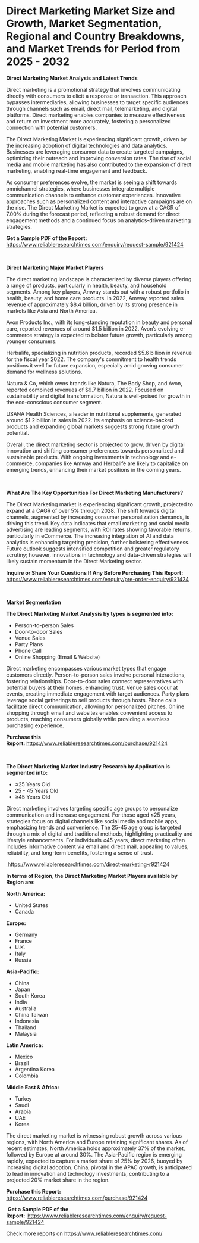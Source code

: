 <p><h1>Direct Marketing Market Size and Growth, Market Segmentation, Regional and Country Breakdowns, and Market Trends for Period from 2025 -  2032</h1></p><p><strong>Direct Marketing Market Analysis and Latest Trends</strong></p>
<p><p>Direct marketing is a promotional strategy that involves communicating directly with consumers to elicit a response or transaction. This approach bypasses intermediaries, allowing businesses to target specific audiences through channels such as email, direct mail, telemarketing, and digital platforms. Direct marketing enables companies to measure effectiveness and return on investment more accurately, fostering a personalized connection with potential customers.</p><p>The Direct Marketing Market is experiencing significant growth, driven by the increasing adoption of digital technologies and data analytics. Businesses are leveraging consumer data to create targeted campaigns, optimizing their outreach and improving conversion rates. The rise of social media and mobile marketing has also contributed to the expansion of direct marketing, enabling real-time engagement and feedback.</p><p>As consumer preferences evolve, the market is seeing a shift towards omnichannel strategies, where businesses integrate multiple communication channels to enhance customer experiences. Innovative approaches such as personalized content and interactive campaigns are on the rise. The Direct Marketing Market is expected to grow at a CAGR of 7.00% during the forecast period, reflecting a robust demand for direct engagement methods and a continued focus on analytics-driven marketing strategies.</p></p>
<p><strong>Get a Sample PDF of the Report:&nbsp;</strong> <a href="https://www.reliableresearchtimes.com/enquiry/request-sample/921424?utm_campaign=3167&utm_medium=2&utm_source=Github&utm_content=ia&utm_term=05032025&utm_id=direct-marketing">https://www.reliableresearchtimes.com/enquiry/request-sample/921424</a></p>
<p>&nbsp;</p>
<p><strong>Direct Marketing Major Market Players</strong></p>
<p><p>The direct marketing landscape is characterized by diverse players offering a range of products, particularly in health, beauty, and household segments. Among key players, Amway stands out with a robust portfolio in health, beauty, and home care products. In 2022, Amway reported sales revenue of approximately $8.4 billion, driven by its strong presence in markets like Asia and North America.</p><p>Avon Products Inc., with its long-standing reputation in beauty and personal care, reported revenues of around $1.5 billion in 2022. Avon’s evolving e-commerce strategy is expected to bolster future growth, particularly among younger consumers.</p><p>Herbalife, specializing in nutrition products, recorded $5.6 billion in revenue for the fiscal year 2022. The company's commitment to health trends positions it well for future expansion, especially amid growing consumer demand for wellness solutions.</p><p>Natura & Co, which owns brands like Natura, The Body Shop, and Avon, reported combined revenues of $9.7 billion in 2022. Focused on sustainability and digital transformation, Natura is well-poised for growth in the eco-conscious consumer segment.</p><p>USANA Health Sciences, a leader in nutritional supplements, generated around $1.2 billion in sales in 2022. Its emphasis on science-backed products and expanding global markets suggests strong future growth potential.</p><p>Overall, the direct marketing sector is projected to grow, driven by digital innovation and shifting consumer preferences towards personalized and sustainable products. With ongoing investments in technology and e-commerce, companies like Amway and Herbalife are likely to capitalize on emerging trends, enhancing their market positions in the coming years.</p></p>
<p>&nbsp;</p>
<p><strong>What Are The Key Opportunities For Direct Marketing Manufacturers?</strong></p>
<p><p>The Direct Marketing market is experiencing significant growth, projected to expand at a CAGR of over 5% through 2028. The shift towards digital channels, augmented by increasing consumer personalization demands, is driving this trend. Key data indicates that email marketing and social media advertising are leading segments, with ROI rates showing favorable returns, particularly in eCommerce. The increasing integration of AI and data analytics is enhancing targeting precision, further bolstering effectiveness. Future outlook suggests intensified competition and greater regulatory scrutiny; however, innovations in technology and data-driven strategies will likely sustain momentum in the Direct Marketing sector.</p></p>
<p><strong>Inquire or Share Your Questions If Any Before Purchasing This Report:</strong> <a href="https://www.reliableresearchtimes.com/enquiry/pre-order-enquiry/921424?utm_campaign=3167&utm_medium=2&utm_source=Github&utm_content=ia&utm_term=05032025&utm_id=direct-marketing">https://www.reliableresearchtimes.com/enquiry/pre-order-enquiry/921424</a></p>
<p>&nbsp;</p>
<p><strong>Market Segmentation</strong></p>
<p><strong>The Direct Marketing Market Analysis by types is segmented into:</strong></p>
<p><ul><li>Person-to-person Sales</li><li>Door-to-door Sales</li><li>Venue Sales</li><li>Party Plans</li><li>Phone Call</li><li>Online Shopping (Email & Website)</li></ul></p>
<p><p>Direct marketing encompasses various market types that engage customers directly. Person-to-person sales involve personal interactions, fostering relationships. Door-to-door sales connect representatives with potential buyers at their homes, enhancing trust. Venue sales occur at events, creating immediate engagement with target audiences. Party plans leverage social gatherings to sell products through hosts. Phone calls facilitate direct communication, allowing for personalized pitches. Online shopping through email and websites enables convenient access to products, reaching consumers globally while providing a seamless purchasing experience.</p></p>
<p><strong>Purchase this Report:&nbsp;</strong><a href="https://www.reliableresearchtimes.com/purchase/921424?utm_campaign=3167&utm_medium=2&utm_source=Github&utm_content=ia&utm_term=05032025&utm_id=direct-marketing">https://www.reliableresearchtimes.com/purchase/921424</a></p>
<p>&nbsp;</p>
<p><strong>The Direct Marketing Market Industry Research by Application is segmented into:</strong></p>
<p><ul><li>≤25 Years Old</li><li>25 - 45 Years Old</li><li>≥45 Years Old</li></ul></p>
<p><p>Direct marketing involves targeting specific age groups to personalize communication and increase engagement. For those aged ≤25 years, strategies focus on digital channels like social media and mobile apps, emphasizing trends and convenience. The 25-45 age group is targeted through a mix of digital and traditional methods, highlighting practicality and lifestyle enhancements. For individuals ≥45 years, direct marketing often includes informative content via email and direct mail, appealing to values, reliability, and long-term benefits, fostering a sense of trust.</p></p>
<p><a href="https://www.reliableresearchtimes.com/direct-marketing-r921424?utm_campaign=3167&utm_medium=2&utm_source=Github&utm_content=ia&utm_term=05032025&utm_id=direct-marketing">&nbsp;https://www.reliableresearchtimes.com/direct-marketing-r921424</a></p>
<p><strong>In terms of Region, the Direct Marketing Market Players available by Region are:</strong></p>
<p>
    <p> <strong> North America: </strong>
        <ul>
            <li>United States</li>
            <li>Canada</li>
        </ul>
        </p> 
    <p> <strong> Europe: </strong>
        <ul>
            <li>Germany</li>
            <li>France</li>
            <li>U.K.</li>
            <li>Italy</li>
            <li>Russia</li>
        </ul>
        </p> 
    <p> <strong> Asia-Pacific: </strong>
        <ul>
            <li>China</li>
            <li>Japan</li>
            <li>South Korea</li>
            <li>India</li>
            <li>Australia</li>
            <li>China Taiwan</li>
            <li>Indonesia</li>
            <li>Thailand</li>
            <li>Malaysia</li>
        </ul>
        </p> 
    <p> <strong> Latin America: </strong>
        <ul>
            <li>Mexico</li>
            <li>Brazil</li>
            <li>Argentina Korea</li>
            <li>Colombia</li>
        </ul>
        </p> 
    <p> <strong> Middle East & Africa: </strong>
        <ul>
            <li>Turkey</li>
            <li>Saudi</li>
            <li>Arabia</li>
            <li>UAE</li>
            <li>Korea</li>
        </ul>
    </p>
    </p>
<p><p>The direct marketing market is witnessing robust growth across various regions, with North America and Europe retaining significant shares. As of recent estimates, North America holds approximately 37% of the market, followed by Europe at around 30%. The Asia-Pacific region is emerging rapidly, expected to capture a market share of 25% by 2026, buoyed by increasing digital adoption. China, pivotal in the APAC growth, is anticipated to lead in innovation and technology investments, contributing to a projected 20% market share in the region.</p></p>
<p><strong>Purchase this Report: </strong><a href="https://www.reliableresearchtimes.com/purchase/921424?utm_campaign=3167&utm_medium=2&utm_source=Github&utm_content=ia&utm_term=05032025&utm_id=direct-marketing">https://www.reliableresearchtimes.com/purchase/921424</a></p>
<p>&nbsp;<strong>Get a Sample PDF of the Report:&nbsp;&nbsp;</strong><a href="https://www.reliableresearchtimes.com/enquiry/request-sample/921424?utm_campaign=3167&utm_medium=2&utm_source=Github&utm_content=ia&utm_term=05032025&utm_id=direct-marketing">https://www.reliableresearchtimes.com/enquiry/request-sample/921424</a></p>
<p><strong></strong></p>
<p>Check more reports on <a href="https://www.reliableresearchtimes.com/?utm_campaign=3167&utm_medium=2&utm_source=Github&utm_content=ia&utm_term=05032025&utm_id=direct-marketing">https://www.reliableresearchtimes.com/</a></p>